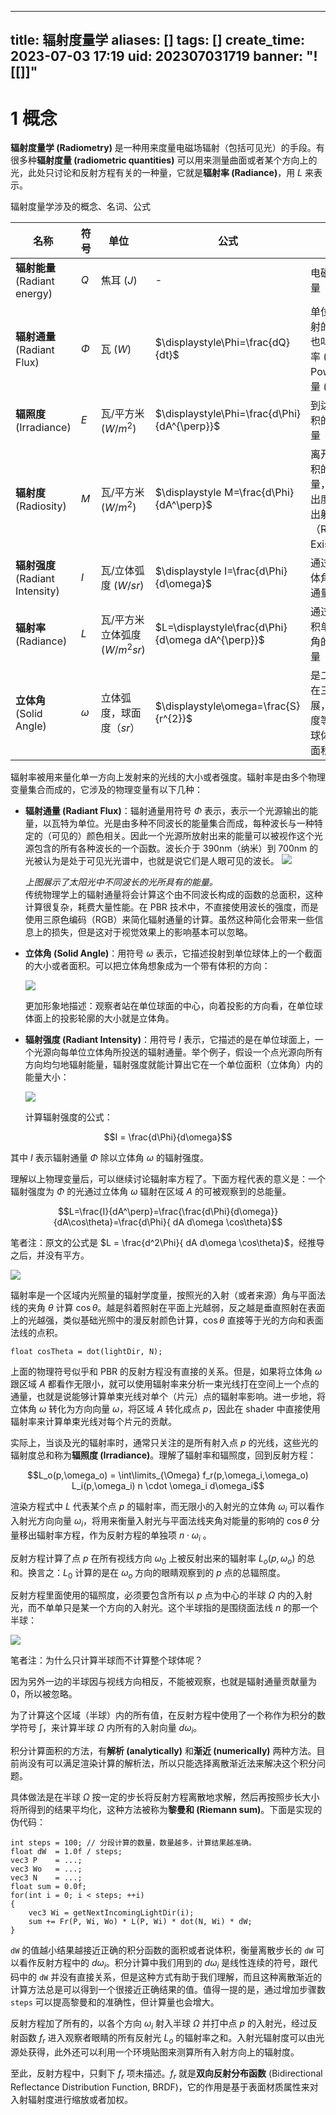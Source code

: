 
---
title: 辐射度量学
aliases: []
tags: []
create_time: 2023-07-03 17:19
uid: 202307031719
banner: "![[]]"
---

# 1 概念
**辐射度量学 (Radiometry)** 是一种用来度量电磁场辐射（包括可见光）的手段。有很多种**辐射度量 (radiometric quantities)** 可以用来测量曲面或者某个方向上的光，此处只讨论和反射方程有关的一种量，它就是**辐射率 (Radiance)**，用 $L$ 来表示。

辐射度量学涉及的概念、名词、公式

|名称 |符号|单位   |公式 |解析|
|---|---|---|---|---|
|**辐射能量**(Radiant energy) | $Q$ |焦耳 ($J$) |-|电磁辐射能量|
|**辐射通量**(Radiant Flux)| $\Phi$ |瓦 ($W$)| $\displaystyle\Phi=\frac{dQ}{dt}$ |单位时间辐射的能量，也叫辐射功率 (Radiant Power)或通量 (Flux)|
|**辐照度**(Irradiance)| $E$ |瓦/平方米 ($W/m^{2}$)| $\displaystyle\Phi=\frac{d\Phi}{dA^{\perp}}$ |到达单位面积的辐射通量|
|**辐射度**(Radiosity)| $M$ |瓦/平方米 ($W/m^2$)| $\displaystyle M=\frac{d\Phi}{dA^\perp}$ |离开单位面积的辐射通量，也叫辐出度、辐射出射度（Radiant Existance）|
|**辐射强度**(Radiant Intensity)| $I$ |瓦/立体弧度 ($W/sr$)| $\displaystyle I=\frac{d\Phi}{d\omega}$ |通过单位立体角的辐射通量|
|**辐射率**(Radiance)| $L$ |瓦/平方米立体弧度 ($W/m^2sr$)| $L=\displaystyle\frac{d\Phi}{d\omega dA^{\perp}}$ |通过单位面积单位立体角的辐射通量|
|**立体角**(Solid Angle)| $\omega$ |立体弧度，球面度（$sr$） | $\displaystyle\omega=\frac{S}{r^{2}}$ |是二维弧度在三维的扩展，1 球面度等于单位球体的表面面积|


辐射率被用来量化单一方向上发射来的光线的大小或者强度。辐射率是由多个物理变量集合而成的，它涉及的物理变量有以下几种：

*   **辐射通量 (Radiant Flux)**：辐射通量用符号 $\Phi$ 表示，表示一个光源输出的能量，以瓦特为单位。光是由多种不同波长的能量集合而成，每种波长与一种特定的（可见的）颜色相关。因此一个光源所放射出来的能量可以被视作这个光源包含的所有各种波长的一个函数。波长介于 390nm（纳米）到 700nm 的光被认为是处于可见光光谱中，也就是说它们是人眼可见的波长。
    ![](1679148476662.png)
    
      
    _上图展示了太阳光中不同波长的光所具有的能量。_  
    传统物理学上的辐射通量将会计算这个由不同波长构成的函数的总面积，这种计算很复杂，耗费大量性能。在 PBR 技术中，不直接使用波长的强度，而是使用三原色编码（RGB）来简化辐射通量的计算。虽然这种简化会带来一些信息上的损失，但是这对于视觉效果上的影响基本可以忽略。
    
*   **立体角 (Solid Angle)**：用符号 $\omega$ 表示，它描述投射到单位球体上的一个截面的大小或者面积。可以把立体角想象成为一个带有体积的方向：  
    
    ![](1679148476688.png)
    
      
    更加形象地描述：观察者站在单位球面的中心，向着投影的方向看，在单位球体面上的投影轮廓的大小就是立体角。
    
*   **辐射强度 (Radiant Intensity)**：用符号 $I$ 表示，它描述的是在单位球面上，一个光源向每单位立体角所投送的辐射通量。举个例子，假设一个点光源向所有方向均匀地辐射能量，辐射强度就能计算出它在一个单位面积（立体角）内的能量大小：  
    
    ![](1679148476720.png)
    
      
    计算辐射强度的公式：
    

$$I = \frac{d\Phi}{d\omega}$$

其中 $I$ 表示辐射通量 $\Phi$ 除以立体角 $\omega$ 的辐射强度。

理解以上物理变量后，可以继续讨论辐射率方程了。下面方程代表的意义是：一个辐射强度为 $\Phi$ 的光通过立体角 $\omega$ 辐射在区域 $A$ 的可被观察到的总能量。

$$L=\frac{I}{dA^\perp}=\frac{\frac{d\Phi}{d\omega}}{dA\cos\theta}=\frac{d\Phi}{ dA d\omega \cos\theta}$$

笔者注：原文的公式是 $L = \frac{d^2\Phi}{ dA d\omega \cos\theta}$，经推导之后，并没有平方。​

![](1679148476742.png)

辐射率是一个区域内光照量的辐射学度量，按照光的入射（或者来源）角与平面法线的夹角 $\theta$ 计算 $\cos \theta$。越是斜着照射在平面上光越弱，反之越是垂直照射在表面上的光越强，类似基础光照中的漫反射颜色计算，$\cos \theta$ 直接等于光的方向和表面法线的点积。

```
float cosTheta = dot(lightDir, N);
```

上面的物理符号似乎和 PBR 的反射方程没有直接的关系。但是，如果将立体角 $\omega$ 跟区域 $A$ 都看作无限小，就可以使用辐射率来分析一束光线打在空间上一个点的通量，也就是说能够计算单束光线对单个（片元）点的辐射率影响。进一步地，将立体角 $\omega$ 转化为方向向量 $\omega$，将区域 $A$ 转化成点 $p$，因此在 shader 中直接使用辐射率来计算单束光线对每个片元的贡献。

实际上，当谈及光的辐射率时，通常只关注的是所有射入点 $p$ 的光线，这些光的辐射度总和称为**辐照度 (Irradiance)**。理解了辐射率和辐照度，回到反射方程：

$$L_o(p,\omega_o) = \int\limits_{\Omega} f_r(p,\omega_i,\omega_o) L_i(p,\omega_i) n \cdot \omega_i d\omega_i$$

渲染方程式中 $L$ 代表某个点 $p$ 的辐射率，而无限小的入射光的立体角 $\omega_i$ 可以看作入射光方向向量 $\omega_i$，将用来衡量入射光与平面法线夹角对能量的影响的 $\cos \theta$ 分量移出辐射率方程，作为反射方程的单独项 $n \cdot \omega_i$ 。

反射方程计算了点 $p$ 在所有视线方向 $\omega_0$ 上被反射出来的辐射率 $L_o(p,\omega_o)$ 的总和。换言之：$L_0$ 计算的是在 $\omega_o$ 方向的眼睛观察到的 $p$ 点的总辐照度。

反射方程里面使用的辐照度，必须要包含所有以 $p$ 点为中心的半球 $\Omega$ 内的入射光，而不单单只是某一个方向的入射光。这个半球指的是围绕面法线 $n$ 的那一个半球：  

![](1679148476772.png)

笔者注：为什么只计算半球而不计算整个球体呢？

因为另外一边的半球因与视线方向相反，不能被观察，也就是辐射通量贡献量为 0，所以被忽略。

为了计算这个区域（半球）内的所有值，在反射方程中使用了一个称作为积分的数学符号 $\int$，来计算半球 $\Omega$ 内所有的入射向量 $d\omega_i$。

积分计算面积的方法，有**解析 (analytically)** 和**渐近 (numerically)** 两种方法。目前尚没有可以满足渲染计算的解析法，所以只能选择离散渐近法来解决这个积分问题。

具体做法是在半球 $\Omega$ 按一定的步长将反射方程离散地求解，然后再按照步长大小将所得到的结果平均化，这种方法被称为**黎曼和 (Riemann sum)**。下面是实现的伪代码：

```
int steps = 100; // 分段计算的数量，数量越多，计算结果越准确。
float dW  = 1.0f / steps;
vec3 P    = ...;
vec3 Wo   = ...;
vec3 N    = ...;
float sum = 0.0f;
for(int i = 0; i < steps; ++i) 
{
    vec3 Wi = getNextIncomingLightDir(i);
    sum += Fr(P, Wi, Wo) * L(P, Wi) * dot(N, Wi) * dW;
}
```

`dW` 的值越小结果越接近正确的积分函数的面积或者说体积，衡量离散步长的 `dW` 可以看作反射方程中的 $d\omega_i$。积分计算中我们用到的 $d\omega_i$ 是线性连续的符号，跟代码中的 `dW` 并没有直接关系，但是这种方式有助于我们理解，而且这种离散渐近的计算方法总是可以得到一个很接近正确结果的值。值得一提的是，通过增加步骤数 `steps` 可以提高黎曼和的准确性，但计算量也会增大。

反射方程加了所有的，以各个方向 $\omega_i$ 射入半球 $\Omega$ 并打中点 $p$ 的入射光，经过反射函数 $f_r$ 进入观察者眼睛的所有反射光 $L_o$ 的辐射率之和。入射光辐射度可以由光源处获得，此外还可以利用一个环境贴图来测算所有入射方向上的辐射度。

至此，反射方程中，只剩下 $f_r$ 项未描述。$f_r$ 就是**双向反射分布函数** (Bidirectional Reflectance Distribution Function, BRDF)，它的作用是基于表面材质属性来对入射辐射度进行缩放或者加权。

